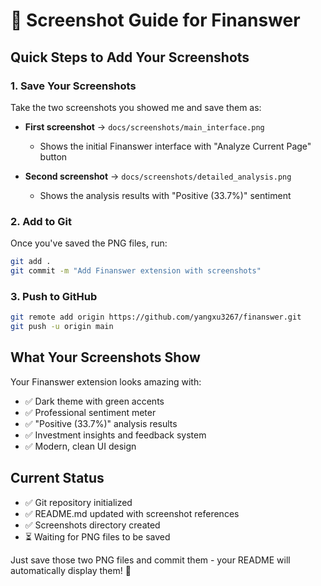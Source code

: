 # 📸 Screenshot Guide for Finanswer

## Quick Steps to Add Your Screenshots

### 1. Save Your Screenshots
Take the two screenshots you showed me and save them as:

- **First screenshot** → `docs/screenshots/main_interface.png`
  - Shows the initial Finanswer interface with "Analyze Current Page" button
  
- **Second screenshot** → `docs/screenshots/detailed_analysis.png`
  - Shows the analysis results with "Positive (33.7%)" sentiment

### 2. Add to Git
Once you've saved the PNG files, run:

```bash
git add .
git commit -m "Add Finanswer extension with screenshots"
```

### 3. Push to GitHub
```bash
git remote add origin https://github.com/yangxu3267/finanswer.git
git push -u origin main
```

## What Your Screenshots Show

Your Finanswer extension looks amazing with:
- ✅ Dark theme with green accents
- ✅ Professional sentiment meter
- ✅ "Positive (33.7%)" analysis results
- ✅ Investment insights and feedback system
- ✅ Modern, clean UI design

## Current Status
- ✅ Git repository initialized
- ✅ README.md updated with screenshot references
- ✅ Screenshots directory created
- ⏳ Waiting for PNG files to be saved

Just save those two PNG files and commit them - your README will automatically display them! 🎉 